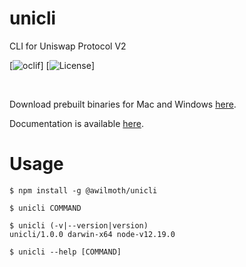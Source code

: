 unicli
======

CLI for Uniswap Protocol V2

[![oclif](https://img.shields.io/badge/cli-oclif-brightgreen.svg)]
[![License](https://img.shields.io/github/license/awilmoth/unicli)]

<br>
<p align="left">Download prebuilt binaries for Mac and Windows <a href="https://github.com/awilmoth/unicli/releases">here</a>.</p>

<p align="left">Documentation is available <a href="https://unicli.readthedocs.io/">here</a>.</p>

# Usage
<!-- usage -->
```sh-session
$ npm install -g @awilmoth/unicli

$ unicli COMMAND

$ unicli (-v|--version|version)
unicli/1.0.0 darwin-x64 node-v12.19.0

$ unicli --help [COMMAND]
```
<!-- usagestop -->

